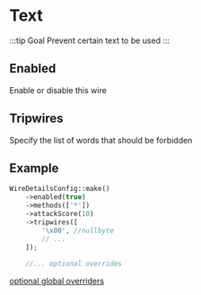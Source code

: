 # Text
:::tip Goal
Prevent certain text to be used
:::

## Enabled
Enable or disable this wire

<!--@include: ./_methods.md-->

<!--@include: ./_attackscore.md-->

## Tripwires
Specify the list of words that should be forbidden

## Example
```php
WireDetailsConfig::make()
    ->enabled(true)
    ->methods(['*'])
    ->attackScore(10)
    ->tripwires([
        '\x00', //nullbyte
        // ...
    ]);
    
    //... optional overrides        
````

[optional global overriders](./optionals.md)

